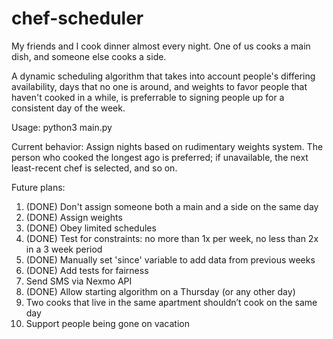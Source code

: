 # chef-scheduler

My friends and I cook dinner almost every night. One of us cooks a main dish, and someone else cooks a side. 

A dynamic scheduling algorithm that takes into account people's differing availability, days that no one is around, and weights to favor people that haven't cooked in a while, is preferrable to signing people up for a consistent day of the week.

Usage: 
python3 main.py

Current behavior:
Assign nights based on rudimentary weights system. The person who cooked the longest ago is preferred; if unavailable, the next least-recent chef is selected, and so on.

Future plans:
1. (DONE) Don't assign someone both a main and a side on the same day
2. (DONE) Assign weights 
3. (DONE) Obey limited schedules
4. (DONE) Test for constraints: no more than 1x per week, no less than 2x in a 3 week period
5. (DONE) Manually set 'since' variable to add data from previous weeks
6. (DONE) Add tests for fairness
7. Send SMS via Nexmo API
8. (DONE) Allow starting algorithm on a Thursday (or any other day)
9. Two cooks that live in the same apartment shouldn’t cook on the same day
10. Support people being gone on vacation
